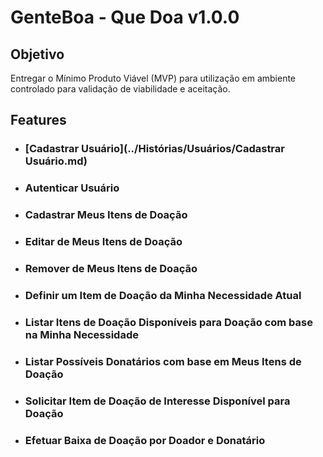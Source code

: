 # GenteBoa - Que Doa v1.0.0

## Objetivo

Entregar o Mínimo Produto Viável (MVP) para utilização em ambiente controlado para validação de viabilidade e aceitação.

## Features

- ### [Cadastrar Usuário](../Histórias/Usuários/Cadastrar Usuário.md)

- ### Autenticar Usuário

- ### Cadastrar Meus Itens de Doação

- ### Editar de Meus Itens de Doação

- ### Remover de Meus Itens de Doação

- ### Definir um Item de Doação da Minha Necessidade Atual

- ### Listar Itens de Doação Disponíveis para Doação com base na Minha Necessidade

- ### Listar Possíveis Donatários com base em Meus Itens de Doação

- ### Solicitar Item de Doação de Interesse Disponível para Doação

- ### Efetuar Baixa de Doação por Doador e Donatário
